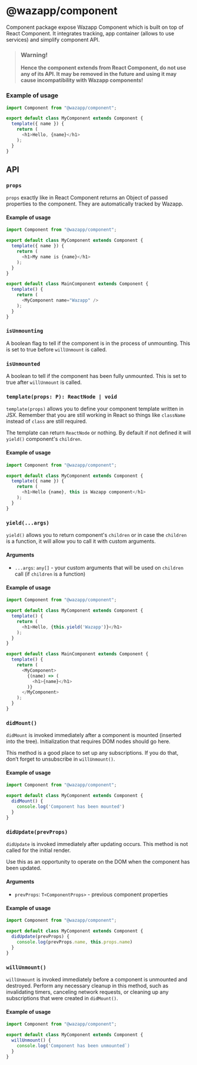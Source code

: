 # @wazapp/component

Component package expose Wazapp Component which is built on top of React Component. It integrates tracking, app container (allows to use services) and simplify component API.

> ### Warning!
> **Hence the component extends from React Component, do not use any of its API. It may be removed in the future and using it may cause incompatibility with Wazapp components!**

### Example of usage

```typescript
import Component from "@wazapp/component";

export default class MyComponent extends Component {
  template({ name }) {
    return (
      <h1>Hello, {name}</h1>
    );
  }
}
```

## API

### `props`

`props` exactly like in React Component returns an Object of passed properties to the component. They are automatically tracked by Wazapp.

#### Example of usage

```typescript
import Component from "@wazapp/component";

export default class MyComponent extends Component {
  template({ name }) {
    return (
      <h1>My name is {name}</h1>
    );
  }
}

export default class MainComponent extends Component {
  template() {
    return (
      <MyComponent name="Wazapp" />
    );
  }
}
```

### `isUnmounting`

A boolean flag to tell if the component is in the process of unmounting. This is set to true before `willUnmount` is called.

### `isUnmounted`

A boolean to tell if the component has been fully unmounted. This is set to true after `willUnmount` is called.

### `template(props: P): ReactNode | void`

`template(props)` allows you to define your component template written in JSX. Remember that you are still working in React so things like `className` instead of `class` are still required.

The template can return `ReactNode` or nothing. By default if not defined it will `yield()` component's `children`.

#### Example of usage

```typescript
import Component from "@wazapp/component";

export default class MyComponent extends Component {
  template({ name }) {
    return (
      <h1>Hello {name}, this is Wazapp component</h1>
    );
  }
}
```

### `yield(...args)`

`yield()` allows you to return component's `children` or in case the `children` is a function, it will allow you to call it with custom arguments.

#### Arguments
- `...args`: `any[]` - your custom arguments that will be used on `children` call (if `children` is a function)

#### Example of usage

```typescript
import Component from "@wazapp/component";

export default class MyComponent extends Component {
  template() {
    return (
      <h1>Hello, {this.yield('Wazapp')}</h1>
    );
  }
}

export default class MainComponent extends Component {
  template() {
    return (
      <MyComponent>
        {(name) => (
          <h1>{name}</h1>
        )}
      </MyComponent>
    );
  }
}
```

### `didMount()`

`didMount` is invoked immediately after a component is mounted (inserted into the tree). Initialization that requires DOM nodes should go here.

This method is a good place to set up any subscriptions. If you do that, don’t forget to unsubscribe in `willUnmount()`.

#### Example of usage

```typescript
import Component from "@wazapp/component";

export default class MyComponent extends Component {
  didMount() {
    console.log('Component has been mounted')
  }
}
```

### `didUpdate(prevProps)`

`didUpdate` is invoked immediately after updating occurs. This method is not called for the initial render.

Use this as an opportunity to operate on the DOM when the component has been updated.

#### Arguments
- `prevProps`: `T<ComponentProps>` - previous component properties

#### Example of usage

```typescript
import Component from "@wazapp/component";

export default class MyComponent extends Component {
  didUpdate(prevProps) {
    console.log(prevProps.name, this.props.name)
  }
}
```

### `willUnmount()`

`willUnmount` is invoked immediately before a component is unmounted and destroyed. Perform any necessary cleanup in this method, such as invalidating timers, canceling network requests, or cleaning up any subscriptions that were created in `didMount()`.

#### Example of usage

```typescript
import Component from "@wazapp/component";

export default class MyComponent extends Component {
  willUnmount() {
    console.log('Component has been unmounted`)
  }
}
```